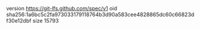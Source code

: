version https://git-lfs.github.com/spec/v1
oid sha256:1a6bc5c2fa973033179118764b3d90a583cee4828865dc60c66823df30e12dbf
size 15793
